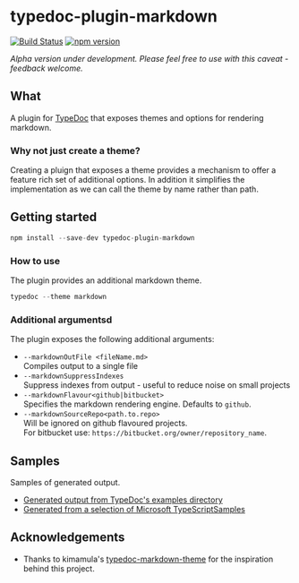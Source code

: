 # typedoc-plugin-markdown

[![Build Status](https://travis-ci.org/tgreyuk/typedoc-plugin-markdown.svg?branch=master)](https://travis-ci.org/tgreyuk/typedoc-plugin-markdown)
[![npm version](https://badge.fury.io/js/typedoc-plugin-markdown.svg)](https://www.npmjs.com/package/typedoc-plugin-markdown)

*Alpha version under development. Please feel free to use with this caveat - feedback welcome.*

## What

A plugin for [TypeDoc](https://github.com/TypeStrong/typedoc) that exposes themes and options for rendering markdown.

### Why not just create a theme?

Creating a pluign that exposes a theme provides a mechanism to offer a feature rich set of additional options.
In addition it simplifies the implementation as we can call the theme by name rather than path. 

## Getting started
```javascript
npm install --save-dev typedoc-plugin-markdown
```

### How to use

The plugin provides an additional markdown theme.

```javascript
typedoc --theme markdown
```

### Additional argumentsd

The plugin exposes the following additional arguments:

* `--markdownOutFile <fileName.md>`<br />
Compiles output to a single file
* `--markdownSuppressIndexes`<br />
Suppress indexes from output - useful to reduce noise on small projects
* `--markdownFlavour<github|bitbucket>`<br />
Specifies the markdown rendering engine.  Defaults to `github`.
* `--markdownSourceRepo<path.to.repo>`<br />
Will be ignored on github flavoured projects.<br />
For bitbucket use: `https://bitbucket.org/owner/repository_name`.<br />


## Samples

Samples of generated output.

* [Generated output from TypeDoc's examples directory](https://github.com/tgreyuk/typedoc-plugin-markdown-samples/blob/master/out/typedoc/index.md) 
* [Generated from a selection of Microsoft TypeScriptSamples](https://github.com/tgreyuk/typedoc-plugin-markdown-samples/blob/master/out/microsoft/index.md) 


## Acknowledgements

* Thanks to kimamula's [typedoc-markdown-theme](https://github.com/kimamula/typedoc-markdown-theme) for the inspiration behind this project.




 



